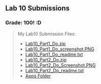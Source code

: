 ## Lab 10 Submissions 

### Grade: 100! :D 


>My Lab10 Submission Files: 
>* [Lab10_Part1_Do.zip](https://github.com/odnaiviv/CSC-4360/blob/main/Labs/10/Lab10_Part1_Do.zip) 
>* [Lab10_Part1_Do_screenshot.PNG](https://github.com/odnaiviv/CSC-4360/blob/main/Labs/10/Lab10_Part1_Do_Screenshot.PNG) 
>* [Lab10_Part1_Do_readme.txt](https://github.com/odnaiviv/CSC-4360/blob/main/Labs/10/Lab10_Part1_Do_readme.txt) 
>* [Lab10_Part2_Do.zip](https://github.com/odnaiviv/CSC-4360/blob/main/Labs/10/Lab10_Part2_Do.zip) 
>* [Lab10_Part2_Do_Screenshot.PNG](https://github.com/odnaiviv/CSC-4360/blob/main/Labs/10/Lab10_Part2_Do_Screenshot.PNG) 
>* [Lab10_Part2_Do_readme.txt](https://github.com/odnaiviv/CSC-4360/blob/main/Labs/10/Lab10_Part2_Do_readme.txt) 
>* [Apps Folder](https://github.com/odnaiviv/CSC-4360/blob/main/Labs/10/10) 

